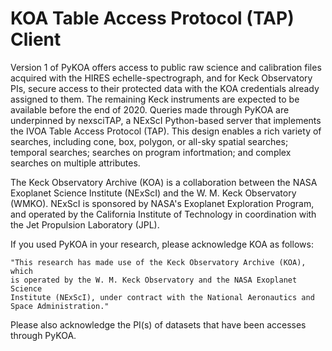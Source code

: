 KOA Table Access Protocol (TAP) Client
======================================

Version 1 of PyKOA offers access to public raw science and calibration files 
acquired with the HIRES echelle-spectrograph, and for Keck Observatory PIs, 
secure access to their protected data with the KOA credentials already assigned
to them. The remaining Keck instruments are expected to be available before the
end of 2020. Queries made through PyKOA are underpinned by nexsciTAP, a NExScI 
Python-based server that implements the IVOA Table Access Protocol (TAP). 
This design enables a rich variety of searches, including cone, box, polygon, 
or all-sky spatial searches; temporal searches; searches on program 
infortmation; and complex searches on multiple attributes.

The Keck Observatory Archive (KOA) is a collaboration between the NASA 
Exoplanet Science Institute (NExScI) and the W. M. Keck Observatory (WMKO). 
NExScI is sponsored by NASA's Exoplanet Exploration Program, and operated by 
the California Institute of Technology in coordination with the Jet Propulsion 
Laboratory (JPL).

If you used PyKOA in your research, please acknowledge KOA as follows: 

    "This research has made use of the Keck Observatory Archive (KOA), which 
    is operated by the W. M. Keck Observatory and the NASA Exoplanet Science 
    Institute (NExScI), under contract with the National Aeronautics and 
    Space Administration." 

Please also acknowledge the PI(s) of datasets that have been accesses 
through PyKOA.

